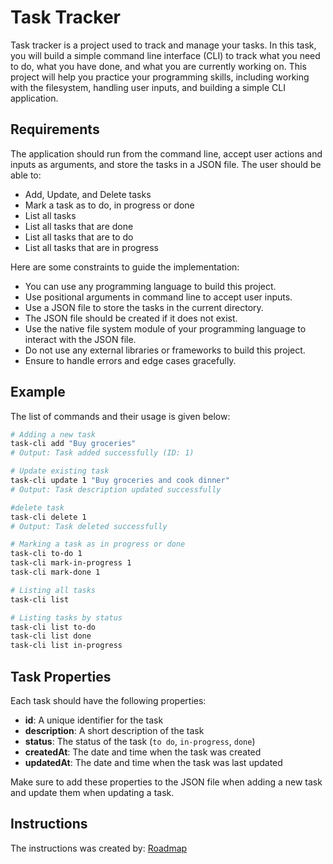 # Task Tracker

Task tracker is a project used to track and manage your tasks. In this task, you will build a simple command line interface (CLI) to track what you need to do, what you have done, and what you are currently working on. This project will help you practice your programming skills, including working with the filesystem, handling user inputs, and building a simple CLI application.

## Requirements

The application should run from the command line, accept user actions and inputs as arguments, and store the tasks in a JSON file. The user should be able to:

- Add, Update, and Delete tasks
- Mark a task as to do, in progress or done
- List all tasks
- List all tasks that are done
- List all tasks that are to do
- List all tasks that are in progress

Here are some constraints to guide the implementation:

- You can use any programming language to build this project.
- Use positional arguments in command line to accept user inputs.
- Use a JSON file to store the tasks in the current directory.
- The JSON file should be created if it does not exist.
- Use the native file system module of your programming language to interact with the JSON file.
- Do not use any external libraries or frameworks to build this project.
- Ensure to handle errors and edge cases gracefully.

## Example

The list of commands and their usage is given below:

```bash
# Adding a new task
task-cli add "Buy groceries"
# Output: Task added successfully (ID: 1)

# Update existing task
task-cli update 1 "Buy groceries and cook dinner"
# Output: Task description updated successfully

#delete task
task-cli delete 1
# Output: Task deleted successfully

# Marking a task as in progress or done
task-cli to-do 1
task-cli mark-in-progress 1
task-cli mark-done 1

# Listing all tasks
task-cli list

# Listing tasks by status
task-cli list to-do
task-cli list done
task-cli list in-progress
```

## Task Properties

Each task should have the following properties:

- **id**: A unique identifier for the task
- **description**: A short description of the task
- **status**: The status of the task (`to do`, `in-progress`, `done`)
- **createdAt**: The date and time when the task was created
- **updatedAt**: The date and time when the task was last updated

Make sure to add these properties to the JSON file when adding a new task and update them when updating a task.

## Instructions

The instructions was created by: [Roadmap](https://roadmap.sh/projects/task-tracker)

